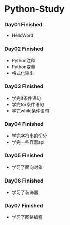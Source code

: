 # Python-Study

### Day01 Finished

- HelloWord

### Day02 Finished

- Python注释
- Python变量
- 格式化输出

### Day03 Finished

 - 学完if条件语句
 - 学完for条件语句
 - 学完while条件语句

### Day04 Finished
   - 学完字符串的切分
   - 学完一些容器api

### Day05 Finished
   - 学习了面向对象

### Day06 Finished
   - 学习了装饰器

### Day07 Finished
   - 学习了网络编程




